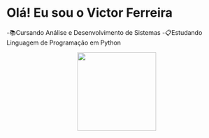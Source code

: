 # Olá! Eu sou o Victor Ferreira

-📚Cursando Análise e Desenvolvimento de Sistemas
-📋Estudando Linguagem de Programação em Python

<div align="center">
 <a href="https://github.com/VictorSouuza">
  <img height="180em" src="https://github-readme-stats.vercel.app/api?username=VictorSouuza&show_icons=true&theme=dracula&include_all_commits=true&count_private=true"/>
  </div>

